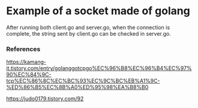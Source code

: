 # Example of a socket made of golang

After running both client.go and server.go, when the connection is complete, the string sent by client.go can be checked in server.go.

### References

https://kamang-it.tistory.com/entry/golanggotcpgo%EC%96%B8%EC%96%B4%EC%97%90%EC%84%9C-tcp%EC%86%8C%EC%BC%93%EC%9C%BC%EB%A1%9C-%ED%86%B5%EC%8B%A0%ED%95%98%EA%B8%B0

https://judo0179.tistory.com/92
